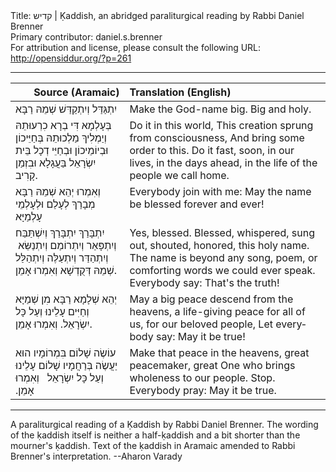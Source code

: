 <html>
<head></head>
<body>
Title: קדיש | Ḳaddish, an abridged paraliturgical reading by Rabbi Daniel Brenner<br />
Primary contributor: daniel.s.brenner<br />
For attribution and license, please consult the following URL: <a href="http://opensiddur.org/?p=261">http://opensiddur.org/?p=261</a>
<p />
<hr />

<table style="margin-left: auto;margin-right: auto;" class="draggable">
<thead><tr><th id="x" style="text-align: right;">Source (Aramaic)</th><th style="text-align: left;">Translation (English)</th></tr></thead>
<tbody>
<tr><td style="vertical-align:top;">
<div class="liturgy" lang="he">
יִתְגַּדַּל וְיִתְקַדַּשׁ 
שְׁמֵהּ רַבָּא
</span></div></td>

<td style="vertical-align:top;">
<div class="english" lang="en">
Make the God-name big.
Big and holy.
</div></td>
</tr>


<tr><td style="vertical-align:top;">
<div class="liturgy" lang="he">
בְּעָלְמָא דִּי 
בְרָא כִרְעוּתֵהּ 
וְיַמְלִיךְ מַלְכוּתֵהּ 
בְּחַיֵּיכוֹן 
וּבְיוֹמֵיכוֹן 
וּבְחַיֵּי דְכָל בֵּית יִשְׂרָאֵל בַּעֲגָלָא וּבִזְמַן קָרִיב.
</span></div></td>

<td style="vertical-align:top;">
<div class="english" lang="en">
Do it in this world,
This creation sprung from consciousness,
And bring some order to this.
Do it fast, soon, in our lives, 
in the days ahead, 
in the life of the people we call home.
</div></td>
</tr>


<tr><td style="vertical-align:top;">
<div class="liturgy" lang="he">
וְאִמְרוּ 
יְהֵא שְׁמֵהּ רַבָּא מְבָרַךְ לְעָלַם וּלְעָלְמֵי עָלְמַיָּא
</span></div></td>

<td style="vertical-align:top;">
<div class="english" lang="en">
Everybody join with me: 
May the name be blessed forever and ever!
</div></td>
</tr>


<tr><td style="vertical-align:top;">
<div class="liturgy" lang="he">
יִתְבָּרַךְ 
יִתְבָּרַךְ וְיִשְׁתַּבַּח וְיִתְפָּאַר וְיִתְרוֹמַם וְיִתְנַשֵּׂא ‏
וְיִתְהַדַּר וְיִתְעַלֶּה וְיִתְהַלַּל שְׁמֵהּ דְּקֻדְשָׁא 
וְאִמְרוּ אָמֵן.
</span></div></td>

<td style="vertical-align:top;">
<div class="english" lang="en">
Yes, blessed.
Blessed, whispered, sung out, shouted, honored, this holy name.
The name is beyond any song, poem, or comforting words we could ever speak.
Everybody say: That's the truth!
</div></td>
</tr>


<tr><td style="vertical-align:top;">
<div class="liturgy" lang="he">
יְהֵא שְׁלָמָא רַבָּא מִן שְׁמַיָּא 
וְחַיִּים עָלֵינוּ 
וְעַל כָּל יִשְׂרָאֵל. 
וְאִמְרוּ אָמֵן.
</span></div></td>

<td style="vertical-align:top;">
<div class="english" lang="en">
May a big peace descend from the heavens, 
a life-giving peace for all of us, 
for our beloved people,
Let everybody say: May it be true!
</div></td>
</tr>


<tr><td style="vertical-align:top;">
<div class="liturgy" lang="he">
עוֹשֶׂה שָׁלוֹם בִּמְרוֹמָיו 
הוּא יַעֲשֶׂה בְּרַחֲמָיו שָׁלוֹם עָלֵינוּ 
וְעַל כָּל יִשְׂרָאֵל  
&nbsp;
וְאִמְרוּ
אָמֵן.‏
</span></div></td>

<td style="vertical-align:top;">
<div class="english" lang="en">
Make that peace in the heavens, 
great peacemaker, 
great One who brings wholeness to our people.
Stop.
Everybody pray:
May it be true.
</td></tr>
</tbody></table>

<hr />

A paraliturgical reading of a Ḳaddish by Rabbi Daniel Brenner. The wording of the ḳaddish itself is neither a half-ḳaddish and a bit shorter than the mourner's ḳaddish. Text of the ḳaddish in Aramaic amended to Rabbi Brenner's interpretation. --Aharon Varady

&nbsp;
</body>
</html>